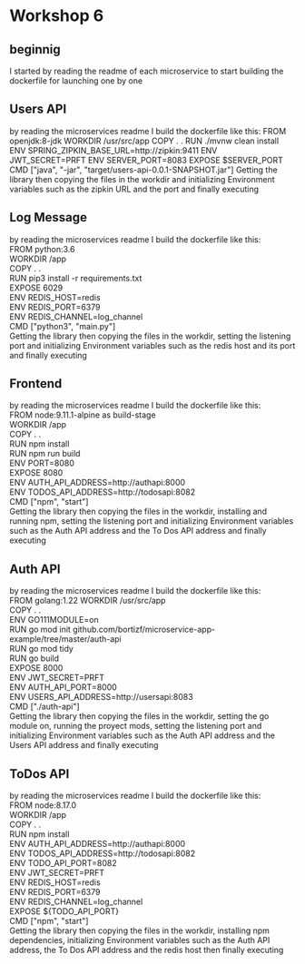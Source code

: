 
<h1>Workshop 6</h1>
<h2>beginnig</h2>
    <p>I started by reading the readme of each microservice to start building the dockerfile for launching one by one</p>
<h2>Users API</h2>
    <p>by reading the microservices readme I build the dockerfile like this:
       FROM openjdk:8-jdk
       WORKDIR /usr/src/app
       COPY . .
       RUN ./mvnw clean install
       ENV SPRING_ZIPKIN_BASE_URL=http://zipkin:9411 
       ENV JWT_SECRET=PRFT
       ENV SERVER_PORT=8083
       EXPOSE $SERVER_PORT
       CMD ["java", "-jar", "target/users-api-0.0.1-SNAPSHOT.jar"]
       Getting the library then copying the files in the workdir and initializing Environment variables such as the zipkin URL and the port and finally executing 
    </p>

<h2>Log Message</h2>
    <p>by reading the microservices readme I build the dockerfile like this:<br>
       FROM python:3.6<br>
       WORKDIR /app <br>
       COPY . .<br>
       RUN pip3 install -r requirements.txt<br>
       EXPOSE 6029<br>
       ENV REDIS_HOST=redis<br>
       ENV REDIS_PORT=6379 <br>
       ENV REDIS_CHANNEL=log_channel <br>
       CMD ["python3", "main.py"]<br>
       Getting the library then copying the files in the workdir, setting the listening port and initializing Environment variables such as the redis host and its port and finally executing 
    </p>

<h2>Frontend</h2>
    <p>by reading the microservices readme I build the dockerfile like this:<br>
       FROM node:9.11.1-alpine as build-stage<br>
       WORKDIR /app<br>
       COPY . .<br>
       RUN npm install<br>
       RUN npm run build<br>
       ENV PORT=8080<br>
       EXPOSE 8080<br>
       ENV AUTH_API_ADDRESS=http://authapi:8000<br>
       ENV TODOS_API_ADDRESS=http://todosapi:8082<br>
       CMD ["npm", "start"]<br>
       Getting the library then copying the files in the workdir, installing and running npm, setting the listening port and initializing Environment variables such as the Auth API address and the To Dos API address and finally executing 
    </p>

<h2>Auth API</h2>
    <p>by reading the microservices readme I build the dockerfile like this:<br>
       FROM golang:1.22
       WORKDIR /usr/src/app<br>
       COPY . .<br>
       ENV GO111MODULE=on<br>
       RUN go mod init github.com/bortizf/microservice-app-example/tree/master/auth-api<br>
       RUN go mod tidy<br>
       RUN go build<br>
       EXPOSE 8000<br>
       ENV JWT_SECRET=PRFT<br>
       ENV AUTH_API_PORT=8000<br>
       ENV USERS_API_ADDRESS=http://usersapi:8083<br>
       CMD ["./auth-api"]<br>
       Getting the library then copying the files in the workdir, setting the go module on, running the proyect mods, setting the listening port and initializing Environment variables such as the Auth API address and the Users API address and finally executing 
    </p>

<h2>ToDos API</h2>
    <p>by reading the microservices readme I build the dockerfile like this:<br>
       FROM node:8.17.0<br>
       WORKDIR /app<br>
       COPY . .<br>
       RUN npm install<br>
       ENV AUTH_API_ADDRESS=http://authapi:8000<br>
       ENV TODOS_API_ADDRESS=http://todosapi:8082<br>
       ENV TODO_API_PORT=8082<br>
       ENV JWT_SECRET=PRFT<br>
       ENV REDIS_HOST=redis<br>
       ENV REDIS_PORT=6379<br>
       ENV REDIS_CHANNEL=log_channel<br>
       EXPOSE ${TODO_API_PORT}<br>
       CMD ["npm", "start"]<br>
       Getting the library then copying the files in the workdir, installing npm dependencies, initializing Environment variables such as the Auth API address, the To Dos API address and the redis host then finally executing 
    </p>


